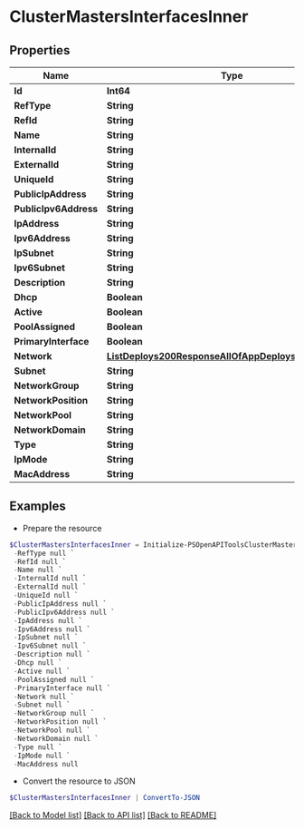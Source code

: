 # ClusterMastersInterfacesInner
## Properties

Name | Type | Description | Notes
------------ | ------------- | ------------- | -------------
**Id** | **Int64** |  | [optional] 
**RefType** | **String** |  | [optional] 
**RefId** | **String** |  | [optional] 
**Name** | **String** |  | [optional] 
**InternalId** | **String** |  | [optional] 
**ExternalId** | **String** |  | [optional] 
**UniqueId** | **String** |  | [optional] 
**PublicIpAddress** | **String** |  | [optional] 
**PublicIpv6Address** | **String** |  | [optional] 
**IpAddress** | **String** |  | [optional] 
**Ipv6Address** | **String** |  | [optional] 
**IpSubnet** | **String** |  | [optional] 
**Ipv6Subnet** | **String** |  | [optional] 
**Description** | **String** |  | [optional] 
**Dhcp** | **Boolean** |  | [optional] 
**Active** | **Boolean** |  | [optional] 
**PoolAssigned** | **Boolean** |  | [optional] 
**PrimaryInterface** | **Boolean** |  | [optional] 
**Network** | [**ListDeploys200ResponseAllOfAppDeploysInnerInstance**](ListDeploys200ResponseAllOfAppDeploysInnerInstance.md) |  | [optional] 
**Subnet** | **String** |  | [optional] 
**NetworkGroup** | **String** |  | [optional] 
**NetworkPosition** | **String** |  | [optional] 
**NetworkPool** | **String** |  | [optional] 
**NetworkDomain** | **String** |  | [optional] 
**Type** | **String** |  | [optional] 
**IpMode** | **String** |  | [optional] 
**MacAddress** | **String** |  | [optional] 

## Examples

- Prepare the resource
```powershell
$ClusterMastersInterfacesInner = Initialize-PSOpenAPIToolsClusterMastersInterfacesInner  -Id null `
 -RefType null `
 -RefId null `
 -Name null `
 -InternalId null `
 -ExternalId null `
 -UniqueId null `
 -PublicIpAddress null `
 -PublicIpv6Address null `
 -IpAddress null `
 -Ipv6Address null `
 -IpSubnet null `
 -Ipv6Subnet null `
 -Description null `
 -Dhcp null `
 -Active null `
 -PoolAssigned null `
 -PrimaryInterface null `
 -Network null `
 -Subnet null `
 -NetworkGroup null `
 -NetworkPosition null `
 -NetworkPool null `
 -NetworkDomain null `
 -Type null `
 -IpMode null `
 -MacAddress null
```

- Convert the resource to JSON
```powershell
$ClusterMastersInterfacesInner | ConvertTo-JSON
```

[[Back to Model list]](../README.md#documentation-for-models) [[Back to API list]](../README.md#documentation-for-api-endpoints) [[Back to README]](../README.md)

